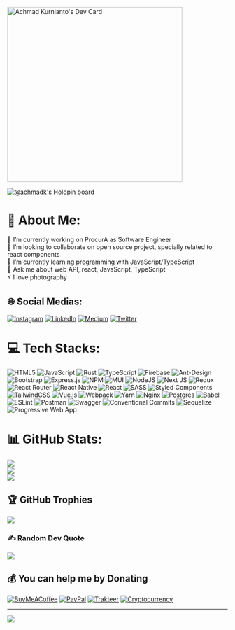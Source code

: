 <a href="https://app.daily.dev/achmadkurnianto"><img src="https://api.daily.dev/devcards/652a7f49ec5c4a1a936bb1faf9a25f81.png?r=qhn" width="400" alt="Achmad Kurnianto's Dev Card"/></a>

[![@achmadk's Holopin board](https://holopin.io/api/user/board?user=achmadk)](https://holopin.io/@achmadk)

# 💫 About Me:
🔭 I’m currently working on ProcurA as Software Engineer<br>👯 I’m looking to collaborate on open source project, specially related to react components<br>🌱 I’m currently learning programming with JavaScript/TypeScript<br>💬 Ask me about web API, react, JavaScript, TypeScript<br>⚡ I love photography


## 🌐 Social Medias:
[![Instagram](https://img.shields.io/badge/Instagram-%23E4405F.svg?logo=Instagram&logoColor=white)](https://instagram.com/achmadk.dev) [![LinkedIn](https://img.shields.io/badge/LinkedIn-%230077B5.svg?logo=linkedin&logoColor=white)](https://linkedin.com/in/achmadkurnianto) [![Medium](https://img.shields.io/badge/Medium-12100E?logo=medium&logoColor=white)](https://medium.com/@achmad.kurnianto) [![Twitter](https://img.shields.io/badge/Twitter-%231DA1F2.svg?logo=Twitter&logoColor=white)](https://twitter.com/AchmadkDev) 

# 💻 Tech Stacks:
![HTML5](https://img.shields.io/badge/html5-%23E34F26.svg?style=for-the-badge&logo=html5&logoColor=white) ![JavaScript](https://img.shields.io/badge/javascript-%23323330.svg?style=for-the-badge&logo=javascript&logoColor=%23F7DF1E) ![Rust](https://img.shields.io/badge/rust-%23000000.svg?style=for-the-badge&logo=rust&logoColor=white) ![TypeScript](https://img.shields.io/badge/typescript-%23007ACC.svg?style=for-the-badge&logo=typescript&logoColor=white) ![Firebase](https://img.shields.io/badge/firebase-%23039BE5.svg?style=for-the-badge&logo=firebase) ![Ant-Design](https://img.shields.io/badge/-AntDesign-%230170FE?style=for-the-badge&logo=ant-design&logoColor=white) ![Bootstrap](https://img.shields.io/badge/bootstrap-%23563D7C.svg?style=for-the-badge&logo=bootstrap&logoColor=white) ![Express.js](https://img.shields.io/badge/express.js-%23404d59.svg?style=for-the-badge&logo=express&logoColor=%2361DAFB) ![NPM](https://img.shields.io/badge/NPM-%23000000.svg?style=for-the-badge&logo=npm&logoColor=white) ![MUI](https://img.shields.io/badge/MUI-%230081CB.svg?style=for-the-badge&logo=mui&logoColor=white) ![NodeJS](https://img.shields.io/badge/node.js-6DA55F?style=for-the-badge&logo=node.js&logoColor=white) ![Next JS](https://img.shields.io/badge/Next-black?style=for-the-badge&logo=next.js&logoColor=white) ![Redux](https://img.shields.io/badge/redux-%23593d88.svg?style=for-the-badge&logo=redux&logoColor=white) ![React Router](https://img.shields.io/badge/React_Router-CA4245?style=for-the-badge&logo=react-router&logoColor=white) ![React Native](https://img.shields.io/badge/react_native-%2320232a.svg?style=for-the-badge&logo=react&logoColor=%2361DAFB) ![React](https://img.shields.io/badge/react-%2320232a.svg?style=for-the-badge&logo=react&logoColor=%2361DAFB) ![SASS](https://img.shields.io/badge/SASS-hotpink.svg?style=for-the-badge&logo=SASS&logoColor=white) ![Styled Components](https://img.shields.io/badge/styled--components-DB7093?style=for-the-badge&logo=styled-components&logoColor=white) ![TailwindCSS](https://img.shields.io/badge/tailwindcss-%2338B2AC.svg?style=for-the-badge&logo=tailwind-css&logoColor=white) ![Vue.js](https://img.shields.io/badge/vuejs-%2335495e.svg?style=for-the-badge&logo=vuedotjs&logoColor=%234FC08D) ![Webpack](https://img.shields.io/badge/webpack-%238DD6F9.svg?style=for-the-badge&logo=webpack&logoColor=black) ![Yarn](https://img.shields.io/badge/yarn-%232C8EBB.svg?style=for-the-badge&logo=yarn&logoColor=white) ![Nginx](https://img.shields.io/badge/nginx-%23009639.svg?style=for-the-badge&logo=nginx&logoColor=white) ![Postgres](https://img.shields.io/badge/postgres-%23316192.svg?style=for-the-badge&logo=postgresql&logoColor=white) ![Babel](https://img.shields.io/badge/Babel-F9DC3e?style=for-the-badge&logo=babel&logoColor=black) ![ESLint](https://img.shields.io/badge/ESLint-4B3263?style=for-the-badge&logo=eslint&logoColor=white) ![Postman](https://img.shields.io/badge/Postman-FF6C37?style=for-the-badge&logo=postman&logoColor=white) ![Swagger](https://img.shields.io/badge/-Swagger-%23Clojure?style=for-the-badge&logo=swagger&logoColor=white) ![Conventional Commits](https://img.shields.io/badge/Conventional_Commits-fa6673?style=for-the-badge&logo=conventionalcommits&logoColor=white) ![Sequelize](https://img.shields.io/badge/Sequelize-02afef?style=for-the-badge&logo=sequelize&logoColor=white) ![Progressive Web App](https://img.shields.io/badge/Progressive_Web_App-3740ff?style=for-the-badge&logo=pwa)
# 📊 GitHub Stats:
![](https://github-readme-stats.vercel.app/api?username=achmadk&theme=dark&hide_border=false&include_all_commits=true&count_private=false)<br/>
![](https://github-readme-streak-stats.herokuapp.com/?user=achmadk&theme=dark&hide_border=false)<br/>
![](https://github-readme-stats.vercel.app/api/top-langs/?username=achmadk&theme=dark&hide_border=false&include_all_commits=true&count_private=false&layout=compact)

## 🏆 GitHub Trophies
![](https://github-profile-trophy.vercel.app/?username=achmadk&theme=monokai&no-frame=false&no-bg=false&margin-w=4)

### ✍️ Random Dev Quote
![](https://quotes-github-readme.vercel.app/api?type=horizontal&theme=radical)

## 💰 You can help me by Donating
  [![BuyMeACoffee](https://img.shields.io/badge/Buy%20Me%20a%20Coffee-ffdd00?style=for-the-badge&logo=buy-me-a-coffee&logoColor=black)](https://buymeacoffee.com/achmadkurnianto) [![PayPal](https://img.shields.io/badge/PayPal-00457C?style=for-the-badge&logo=paypal&logoColor=white)](https://paypal.me/achmadkurnianto) [![Trakteer](https://img.shields.io/badge/Trakteer-DB2935?style=for-the-badge)](https://trakteer.id/achmad-kurnianto-rxbtv/tip) [![Cryptocurrency](https://img.shields.io/badge/Cryptocurrency-3E73C4?style=for-the-badge&logo=bitcoin&logoColor=white)](https://ud.me/achmadkurnianto.blockchain)

---
[![](https://visitcount.itsvg.in/api?id=achmadk&icon=0&color=0)](https://visitcount.itsvg.in)
